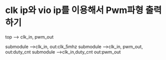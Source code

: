 # clk ip와 vio ip를 이용해서 Pwm파형 출력하기

top --> clk_in, pwm_out

submodule -->clk_in, out:clk_5mhz
submodule -->clk_in, pwm_out, out:duty_cnt
submodule -->clk_in,duty_cnt  out:pwm_out
